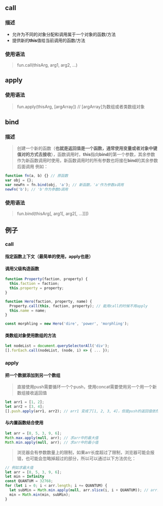 ## call

### 描述
- 允许为不同的对象分配和调用属于一个对象的函数/方法
- 提供新的**this**值给当前调用的函数/方法

### 使用语法
> fun.call(thisArg, arg1, arg2, ...)

## apply

### 使用语法
> fun.apply(thisArg, [argArray]) // [argArray]为数组或者类数组对象

## bind

### 描述
> 创建一个新的函数（**也就是返回值是一个函数，通常使用变量或者对象中键值对的方式去接收**），函数调用时，**this**指向**bind**的第一个参数，其余参数作为新函数调用时使用，新函数调用时的所有参数也将接在**bind**的其余参数后面调用
> 例如：
```js
function fn(a, b) {} // 原函数
var obj = {};
var newFn = fn.bind(obj, 'a'); // 新函数，'a'作为参数a调用
newFn('b'); // 'b'作为参数b调用
```

### 使用语法
> fun.bind(thisArg[, arg1[, arg2[, ...]]])

## 例子

### call

#### 指定函数上下文（最简单的使用，apply也是）

#### 调用父级构造函数
```js
function Property(faction, property) {
  this.faction = faction;
  this.property = property;
}

function Hero(faction, property, name) {
  Property.call(this, faction, property); // 能用call的时候不用apply
  this.name = name;
}

const morphling = new Hero('dire', 'power', 'morphling');
```

#### 类数组对象使用数组的方法
```js
let nodeList = document.querySelectorAll('div');
[].forEach.call(nodeList, (node, i) => { ... });
```

### apply

#### 把一个数据添加到另一个数组
> 直接使用push需要循环一个个push，使用concat需要使用另一个用一个新数组接收返回值
```js
let arr1 = [1, 2];
let arr2 = [3, 4];
[].push.apply(arr1, arr2); // arr1 变成了[1, 2, 3, 4]，但是push的返回值依然是内部的this.length
```

#### 与内置函数结合使用
```js
let arr = [8, 5, 3, 9, 6];
Math.max.apply(null, arr); // 求arr中的最大值
Math.min.apply(null, arr); // 求arr中的最小值
```
> 浏览器会有参数数量上的限制，如果arr长度超过了限制，浏览器可能会报错，也可能会忽略掉超过的部分，所以可以通过以下方法优化：
```js
// 例如求最大值
let arr = [8, 5, 3, 9, 6];
let min = Infinity
const QUANTUM = 32768;
for (let i = 0; i < arr.length; i += QUANTUM) {
  let subMin = Math.min.apply(null, arr.slice(i, i + QUANTUM)); // arr.slice(i, i + QUANTUM) 改成 arr.slice(i, Math.min(i + QUANTUM, arr.length)) 会更严谨，但slice的第二个参数大于数组长度也是会截取到数组末尾
  min = Math.min(min, subMin);
}
```